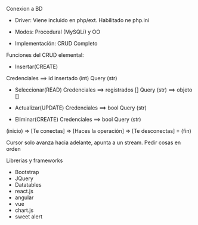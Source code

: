 Conexion a BD

- Driver: Viene incluido en php/ext. Habilitado ne php.ini

- Modos: Procedural (MySQLi) y OO

- Implementación: CRUD Completo

Funciones del CRUD elemental:

- Insertar(CREATE)

Credenciales  ==> id insertado (int)
Query (str)

- Seleccionar(READ)
Credenciales  ==> registrados []
Query (str)  ==> objeto []


- Actualizar(UPDATE)
Credenciales  ==> bool 
Query (str)


- Eliminar(CREATE)
Credenciales  ==> bool 
Query (str)


(inicio) => [Te conectas] => [Haces la operación] => [Te desconectas] = (fin)

Cursor solo avanza hacia adelante, apunta a un stream. Pedir cosas en orden


Librerias y frameworks

- Bootstrap
- JQuery
- Datatables
- react.js
- angular
- vue
- chart.js
- sweet alert
